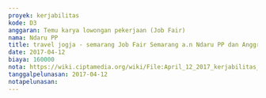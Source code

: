 ```yaml
---
proyek: kerjabilitas
kode: D3
anggaran: Temu karya lowongan pekerjaan (Job Fair)
nama: Ndaru PP
title: travel jogja - semarang Job Fair Semarang a.n Ndaru PP dan Anggrahini
date: 2017-04-12
biaya: 160000
nota: https://wiki.ciptamedia.org/wiki/File:April_12_2017_kerjabilitas_D3_travel_jogja_semarang_ndaru740.jpg
tanggalpelunasan: 2017-04-12
notapelunasan:
---
```

